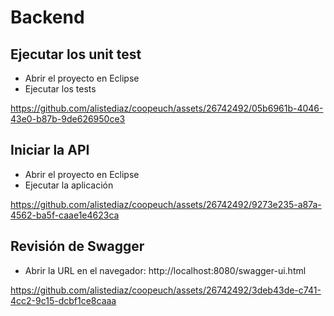 # Backend
## Ejecutar los unit test

- Abrir el proyecto en Eclipse
- Ejecutar los tests

https://github.com/alistediaz/coopeuch/assets/26742492/05b6961b-4046-43e0-b87b-9de626950ce3


## Iniciar la API

- Abrir el proyecto en Eclipse
- Ejecutar la aplicación

https://github.com/alistediaz/coopeuch/assets/26742492/9273e235-a87a-4562-ba5f-caae1e4623ca


## Revisión de Swagger

- Abrir la URL en el navegador: http://localhost:8080/swagger-ui.html

https://github.com/alistediaz/coopeuch/assets/26742492/3deb43de-c741-4cc2-9c15-dcbf1ce8caaa

